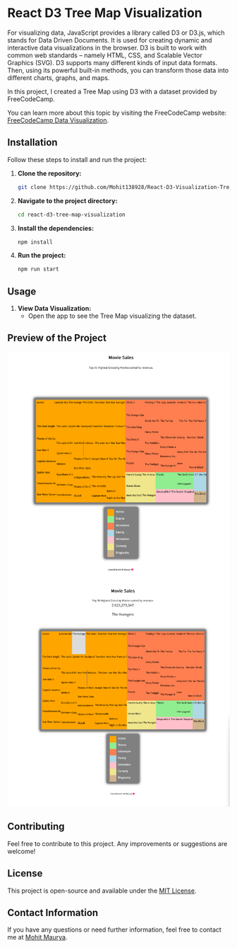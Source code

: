 # React D3 Tree Map Visualization

For visualizing data, JavaScript provides a library called D3 or D3.js, which stands for Data Driven Documents. It is used for creating dynamic and interactive data visualizations in the browser. D3 is built to work with common web standards – namely HTML, CSS, and Scalable Vector Graphics (SVG). D3 supports many different kinds of input data formats. Then, using its powerful built-in methods, you can transform those data into different charts, graphs, and maps.

In this project, I created a Tree Map using D3 with a dataset provided by FreeCodeCamp. 

You can learn more about this topic by visiting the FreeCodeCamp website: [FreeCodeCamp Data Visualization](https://www.freecodecamp.org/learn/data-visualization/).

## Installation

Follow these steps to install and run the project:

1. **Clone the repository:**
   ```sh
   git clone https://github.com/Mohit138928/React-D3-Visualization-Tree-Map.git
   ```
2. **Navigate to the project directory:**
   ```sh
   cd react-d3-tree-map-visualization
   ```
3. **Install the dependencies:**
   ```sh
   npm install
   ```
4. **Run the project:**
   ```sh
   npm run start
   ```

## Usage

1. **View Data Visualization:**
   - Open the app to see the Tree Map visualizing the dataset.

## Preview of the Project

![Preview-1](/src/Preview/Preview-1.png)
![Preview-2](/src/Preview/Preview-2.png)

## Contributing

Feel free to contribute to this project. Any improvements or suggestions are welcome!

## License

This project is open-source and available under the [MIT License](LICENSE).

## Contact Information

If you have any questions or need further information, feel free to contact me at [Mohit Maurya](mauryamohit138@gmail.com).
